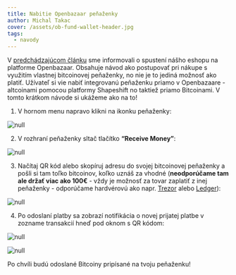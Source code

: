 ```yaml
---
title: Nabitie Openbazaar peňaženky
author: Michal Takac
cover: /assets/ob-fund-wallet-header.jpg
tags:
  - navody
---
```

V [predchádzajúcom článku](https://www.paralelnapoliskosice.sk/blog/2018-11-20-spustili-sme-eshop-na-openbazaare) sme informovali o spustení nášho eshopu na platforme Openbazaar. Obsahuje návod ako postupovať pri nákupe s využitím vlastnej bitcoinovej peňaženky, no nie je to jediná možnosť ako platiť. Užívateľ si vie nabiť integrovanú peňaženku priamo v Openbazaare - altcoinami pomocou platformy Shapeshift no taktiež priamo Bitcoinami. V tomto krátkom návode si ukážeme ako na to!

1. V hornom menu napravo klikni na ikonku peňaženky:

![null](/assets/ob-fund-wallet-01.jpg)

2. V rozhraní peňaženky sltač tlačítko **“Receive Money”**:

![null](/assets/ob-fund-wallet-02.jpg)

3. Načítaj QR kód alebo skopíruj adresu do svojej bitcoinovej peňaženky a pošli si tam toľko bitcoinov, koľko uznáš za vhodné (**neodporúčame tam ale držať viac ako 100€** - vždy je možnosť za tovar zaplatiť z inej peňaženky - odporúčame hardvérovú ako napr. [Trezor](https://trezor.io/) alebo [Ledger](https://www.ledger.com/products/ledger-nano-s)):

![null](/assets/ob-fund-wallet-03.jpg)

4. Po odoslaní platby sa zobrazí notifikácia o novej prijatej platbe v zozname transakcií hneď pod oknom s QR kódom:

![null](/assets/ob-fund-wallet-04.jpg)

![null](/assets/ob-fund-wallet-05.jpg)

Po chvíli budú odoslané Bitcoiny pripísané na tvoju peňaženku!
